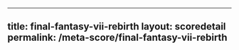---
        
title: final-fantasy-vii-rebirth
layout: scoredetail
permalink: /meta-score/final-fantasy-vii-rebirth
---